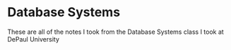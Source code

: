 # Database Systems
These are all of the notes I took from the Database Systems class I took at DePaul University
